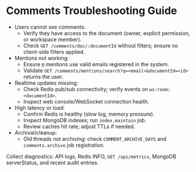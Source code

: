 # Comments Troubleshooting Guide

- Users cannot see comments:
  - Verify they have access to the document (owner, explicit permission, or workspace member).
  - Check `GET /comments/doc/:documentId` without filters; ensure no client-side filters applied.
- Mentions not working:
  - Ensure `@` mentions use valid emails registered in the system.
  - Validate `GET /comments/mentions/search?q=<email>&documentId=<id>` returns the user.
- Realtime updates missing:
  - Check Redis pub/sub connectivity; verify events on `ws:room:<documentId>`.
  - Inspect web console/WebSocket connection health.
- High latency or load:
  - Confirm Redis is healthy (slow log, memory pressure).
  - Inspect MongoDB indexes; run `index.maintain` job.
  - Review caches hit rate; adjust TTLs if needed.
- Archival/cleanup:
  - Old threads not archiving: check `COMMENT_ARCHIVE_DAYS` and `comments.archive` job registration.

Collect diagnostics: API logs, Redis INFO, `GET /api/metrics`, MongoDB serverStatus, and recent audit entries.

